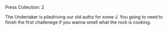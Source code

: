 Press Collection: 2

The Undertaker is piledriving our old authz for some J. You going to need to finish the first challenege if you wanna smell what the rock is cooking.
